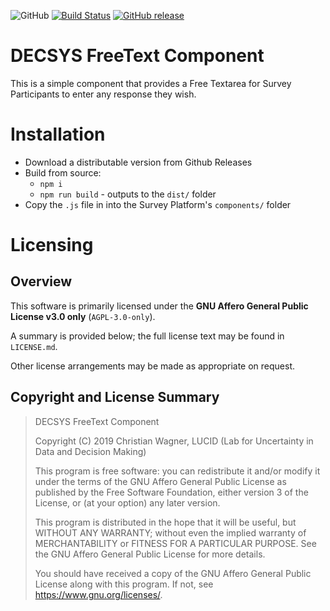 ![GitHub](https://img.shields.io/github/license/decsys/freetext-component.svg)
[![Build Status](https://dev.azure.com/UniversityOfNottingham/DECSYS/_apis/build/status/decsys.freetext-component?branchName=master)](https://dev.azure.com/UniversityOfNottingham/DECSYS/_build/latest?definitionId=172&branchName=master)
[![GitHub release](https://img.shields.io/github/release/decsys/freetext-component.svg)](https://github.com/decsys/freetext-component/releases)

# DECSYS FreeText Component

This is a simple component that provides a Free Textarea for Survey Participants to enter any response they wish.

# Installation

- Download a distributable version from Github Releases
- Build from source:
  - `npm i`
  - `npm run build` - outputs to the `dist/` folder
- Copy the `.js` file in into the Survey Platform's `components/` folder

# Licensing

## Overview

This software is primarily licensed under the **GNU Affero General Public License v3.0 only** (`AGPL-3.0-only`).

A summary is provided below; the full license text may be found in `LICENSE.md`.

Other license arrangements may be made as appropriate on request.

## Copyright and License Summary

> DECSYS FreeText Component
>
> Copyright (C) 2019 Christian Wagner, LUCID (Lab for Uncertainty in Data and Decision Making)
>
> This program is free software: you can redistribute it and/or modify
it under the terms of the GNU Affero General Public License as published
by the Free Software Foundation, either version 3 of the License, or
(at your option) any later version.
>
> This program is distributed in the hope that it will be useful,
but WITHOUT ANY WARRANTY; without even the implied warranty of
MERCHANTABILITY or FITNESS FOR A PARTICULAR PURPOSE.  See the
GNU Affero General Public License for more details.
>
> You should have received a copy of the GNU Affero General Public License
along with this program.  If not, see <https://www.gnu.org/licenses/>.